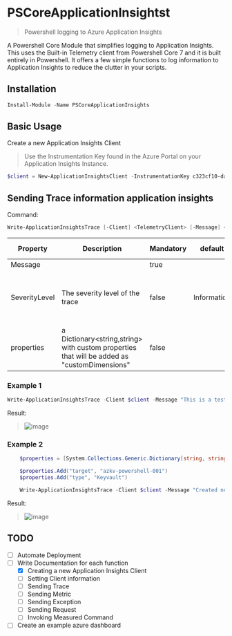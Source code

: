 # PSCoreApplicationInsightst

> Powershell logging to Azure Application Insights

A Powershell Core Module that simplifies logging to Application Insights. This uses the Built-in Telemetry client from Powershell Core 7 and it is built entirely in Powershell.
It offers a few simple functions to log information to Application Insights to reduce the clutter in your scripts.

## Installation

```powershell
Install-Module -Name PSCoreApplicationInsights
```

## Basic Usage

Create a new Application Insights Client
> Use the Instrumentation Key found in the Azure Portal on your Application Insights Instance.

```powershell
$client = New-ApplicationInsightsClient -InstrumentationKey c323cf10-da34-4a73-9eac-000000000000
```

## Sending Trace information application insights

Command:

```powershell
Write-ApplicationInsightsTrace [-Client] <TelemetryClient> [-Message] <String> [[-SeverityLevel] <String>] [[-properties] <Dictionary`2>] [<CommonParameters>]
```

| Property | Description | Mandatory | default | Allowed Values |
| ---| ---| --- | --- | --- |
| Message | | true | | |
| SeverityLevel | The severity level of the trace | false | Information | - Information <br> - Verbose <br> - Warning <br> - Error <br> - Critical |
| properties | a Dictionary<string,string> with custom properties that will be added as "customDimensions"| false | |

### Example 1

```powershell
Write-ApplicationInsightsTrace -Client $client -Message "This is a test message as Critical" -SeverityLevel "Critical"
```

Result:

> ![image](https://user-images.githubusercontent.com/10503724/172461749-8254dc0a-50a9-4ed8-9643-dd62cf3a5b65.png)

### Example 2

```powershell
    $properties = [System.Collections.Generic.Dictionary[string, string]]::new()

    $properties.Add("target", "azkv-powershell-001")
    $properties.Add("type", "Keyvault")

    Write-ApplicationInsightsTrace -Client $client -Message "Created new keyvault" -SeverityLevel "Information" -properties $properties
```

Result:

> ![image](https://user-images.githubusercontent.com/10503724/172466760-b0a0c258-3a77-4f8e-91ea-7b487bf05042.png)

## TODO

- [ ] Automate Deployment
- [ ] Write Documentation for each function
  - [x] Creating a new Application Insights Client
  - [ ] Setting Client information
  - [ ] Sending Trace
  - [ ] Sending Metric
  - [ ] Sending Exception
  - [ ] Sending Request
  - [ ] Invoking Measured Command
- [ ] Create an example azure dashboard
